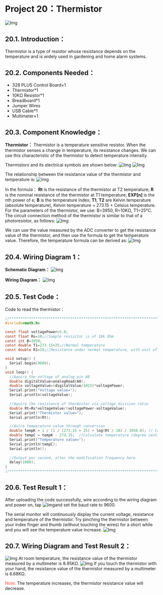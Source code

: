 # Project 20：Thermistor
![Img](/media/img-20230316092026.png)

## 20.1. Introduction：                                                                 
Thermistor is a type of resistor whose resistance depends on the temperature and is widely used in gardening and home alarm systems.

## 20.2. Components Needed：                                                                   
- 328 PLUS Control Board×1
- Thermistor*1
- 10KΩ Resistor*1
- Breadboard*1
- Jumper Wires
- USB Cable*1
- Multimeter×1

## 20.3. Component Knowledge：                                                                    
**Thermistor：** Thermistor is a temperature sensitive resistor. When the thermistor senses a change in temperature, its resistance changes. We can use this characteristic of the thermistor to detect temperature intensity. 

Thermistors and its electrical symbols are shown below:
![Img](/media/img-20230316092045.png)
![Img](/media/img-20230316092142.png)

The relationship between the resistance value of the thermistor and temperature is:
![Img](/media/img-20230215173446.png)

In the formula：
**Rt** is the resistance of the thermistor at T2 temperature;
**R** is the nominal resistance of the thermistor at T1 temperature;
**EXP[n]** is the nth power of e;
**B** is the temperature index;
**T1**, **T2** are Kelvin temperature (absolute temperature), Kelvin temperature = 273.15 + Celsius temperature. For the parameters of the thermistor, we use: B=3950, R=10KΩ, T1=25℃. The circuit connection method of the thermistor is similar to that of a photoresistor, as follows:
![Img](/media/img-20230215174025.png)

We can use the value measured by the ADC converter to get the resistance value of the thermistor, and then use the formula to get the temperature value. Therefore, the temperature formula can be derived as:
![Img](/media/img-20230215174252.png)

## 20.4. Wiring Diagram 1：

**Schematic Diagram：**
![Img](/media/img-20230216180119.png)

**Wiring Diagram：**
![Img](/media/img-20230215175434.png)

## 20.5. Test Code：                                                                    
Code to read the thermistor： 

```c
//**********************************************************************************
#include<math.h>

const float voltagePower=5.0;
const float Rs=10;//Sample resisitor is of 10k Ohm
const int B=3950;
const double T1=273.15+25;//Normal temperature
const double R1=10;//Resistance under normal temperature, with unit of "kΩ"

void setup() {
  Serial.begin(9600);
}
void loop() { 
  //Aquire the voltage of analog pin A0
  double digitalValue=analogRead(A0);
  double voltageValue=(digitalValue/1023)*voltagePower;
  Serial.print("Voltage value=");
  Serial.println(voltageValue);
  
  //Aquire the resistance of thermistor via voltage division ratio
  double Rt=Rs*voltageValue/(voltagePower-voltageValue);
  Serial.print("Thermistor value=");
  Serial.println(Rt);

  //Auire temperature value through conversion
  double tempK = 1 / (1 / (273.15 + 25) + log(Rt / 10) / 3950.0); // Calculate temperature (degree kelvin)
  double tempC = tempK - 273.15;  //Calculate temperature (degree centigrade)
  Serial.print("Temperature value=");
  Serial.println(tempC);
  Serial.println();
    
  //Output per second, alter the modification frequency here
  delay(1000); 
}
//**********************************************************************************
```
## 20.6. Test Result 1：                                                                      
After uploading the code successfully, wire according to the wiring diagram and power on, tap ![Img](/media/img-20230215142037.png)and set the baud rate to 9600.

The serial monitor will continuously display the current voltage, resistance and temperature of the thermistor. Try pinching the thermistor between your index finger and thumb (without touching the wires) for a short while and you will see the temperature value increase.
![Img](/media/img-20230216084521.png)

## 20.7. Wiring Diagram and Test Result 2：
![Img](/media/img-20230321170921.png)
At room temperature, the resistance value of the thermistor measured by a multimeter is 8.95KΩ.
![Img](/media/img-20230321170946.png)
If you touch the thermistor with your hand, the resistance value of the thermistor measured by a multimeter is 6.68KΩ.

<span style="color: rgb(255, 76, 65);">Note:</span> The temperature increases, the thermistor resistance value will decrease.





